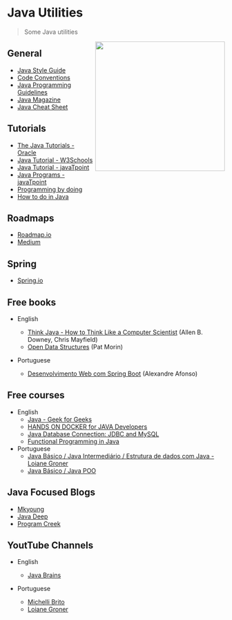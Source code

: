 # Java Utilities
> Some Java utilities

<img src="https://animated-gif-creator.com/images/01/conference-season-mic-drop-13-java-talks-that-you-shouldn_10.gif" width=300 align='right'>

## General
- [Java Style Guide](https://google.github.io/styleguide/javaguide.html)
- [Code Conventions](https://www.oracle.com/java/technologies/javase/codeconventions-contents.html)
- [Java Programming Guidelines](https://docs.oracle.com/cd/E19159-01/819-3681/abebf/index.html)
- [Java Magazine](https://blogs.oracle.com/javamagazine/)
- [Java Cheat Sheet](https://opensource.com/downloads/java-cheat-sheet)

## Tutorials
- [The Java Tutorials - Oracle](https://docs.oracle.com/javase/tutorial/index.html)
- [Java Tutorial - W3Schools](https://www.w3schools.com/java/)
- [Java Tutorial - javaTpoint](https://www.javatpoint.com/java-tutorial)
- [Java Programs - javaTpoint](https://www.javatpoint.com/java-programs)
- [Programming by doing](http://programmingbydoing.com/)
- [How to do in Java](https://howtodoinjava.com/)

## Roadmaps
- [Roadmap.io](https://roadmap.sh/java/)
- [Medium](https://medium.com/javarevisited/the-java-programmer-roadmap-f9db163ef2c2)

## Spring
- [Spring.io](https://spring.io/)

## Free books
  - English
    - [Think Java - How to Think Like a Computer Scientist](https://greenteapress.com/wp/think-java/) (Allen B. Downey, Chris Mayfield)
    - [Open Data Structures](https://opendatastructures.org/) (Pat Morin)
    
  - Portuguese
      - [Desenvolvimento Web com Spring Boot](https://cafe.algaworks.com/livro-spring-boot/?utm_campaign=ads&utm_source=google&utm_medium=cpc&gclid=Cj0KCQiAzeSdBhC4ARIsACj36uFjUiPJU6__rnQ8je-65zOvAbRwUCbVFZ8lheDFkN7BwVVU6Jpw-MsaAkMgEALw_wcB) (Alexandre Afonso)
      
## Free courses
  - English
      - [Java - Geek for Geeks](https://www.geeksforgeeks.org/java/)
      - [HANDS ON DOCKER for JAVA Developers](https://www.udemy.com/course/introduction-to-docker-for-java-developers/?LSNPUBID=JVFxdTr9V80&ranEAID=JVFxdTr9V80&ranMID=39197&ranSiteID=JVFxdTr9V80-CAlVG9.fgvg8gCq7OL9CJw&utm_medium=udemyads&utm_source=aff-campaign)
      - [Java Database Connection: JDBC and MySQL](https://www.udemy.com/course/how-to-connect-java-jdbc-to-mysql/?LSNPUBID=JVFxdTr9V80&ranEAID=JVFxdTr9V80&ranMID=39197&ranSiteID=JVFxdTr9V80-opyc8XY7FTtrw_c7_8y9Uw&utm_medium=udemyads&utm_source=aff-campaign)
      - [Functional Programming in Java](https://www.youtube.com/watch?v=rPSL1alFIjI)
  - Portuguese
    - [Java Básico / Java Intermediário / Estrutura de dados com Java - Loiane Groner](https://loiane.training/)
    - [Java Básico / Java POO](https://www.cursoemvideo.com/)
    
## Java Focused Blogs
- [Mkyoung](https://mkyong.com/)
- [Java Deep](https://javax0.wordpress.com/)
- [Program Creek](https://www.programcreek.com/)

## YoutTube Channels
  - English
    - [Java Brains](https://www.youtube.com/@Java.Brains)

- Portuguese
  - [Michelli Brito](https://www.youtube.com/@MichelliBrito)
  - [Loiane Groner](https://www.youtube.com/channel/UCqQn92noBhY9VKQy4xCHPsg)
